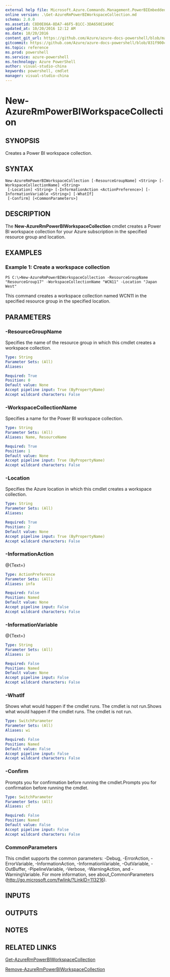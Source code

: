 ```yaml
---
external help file: Microsoft.Azure.Commands.Management.PowerBIEmbedded.dll-Help.xml
online version: .\Get-AzureRmPowerBIWorkspaceCollection.md
schema: 2.0.0
ms.assetid: C8D0E86A-8DA7-46F5-B1CC-3DA650E1A90C
updated_at: 10/20/2016 12:12 AM
ms.date: 10/20/2016
content_git_url: https://github.com/Azure/azure-docs-powershell/blob/master/azureps-cmdlets-docs/ResourceManager/AzureRM.PowerBIEmbedded/v2.1.0/New-AzureRmPowerBIWorkspaceCollection.md
gitcommit: https://github.com/Azure/azure-docs-powershell/blob/831f900c1a4babea8fcc8817cfbc25252a1aa872/azureps-cmdlets-docs/ResourceManager/AzureRM.PowerBIEmbedded/v2.1.0/New-AzureRmPowerBIWorkspaceCollection.md
ms.topic: reference
ms.prod: powershell
ms.service: azure-powershell
ms.technology: Azure PowerShell
author: visual-studio-china
keywords: powershell, cmdlet
manager: visual-studio-china
---
```


# New-AzureRmPowerBIWorkspaceCollection

## SYNOPSIS
Creates a Power BI workspace collection.

## SYNTAX

```
New-AzureRmPowerBIWorkspaceCollection [-ResourceGroupName] <String> [-WorkspaceCollectionName] <String>
 [-Location] <String> [-InformationAction <ActionPreference>] [-InformationVariable <String>] [-WhatIf]
 [-Confirm] [<CommonParameters>]
```

## DESCRIPTION
The **New-AzureRmPowerBIWorkspaceCollection** cmdlet creates a Power BI workspace collection for your Azure subscription in the specified resource group and location.

## EXAMPLES

### Example 1: Create a workspace collection
```
PS C:\>New-AzureRmPowerBIWorkspaceCollection -ResourceGroupName "ResourceGroup17" -WorkspaceCollectionName "WCN11" -Location "Japan West"
```

This command creates a workspace collection named WCN11 in the specified resource group in the specified location.

## PARAMETERS

### -ResourceGroupName
Specifies the name of the resource group in which this cmdlet creates a workspace collection.

```yaml
Type: String
Parameter Sets: (All)
Aliases: 

Required: True
Position: 0
Default value: None
Accept pipeline input: True (ByPropertyName)
Accept wildcard characters: False
```

### -WorkspaceCollectionName
Specifies a name for the Power BI workspace collection.

```yaml
Type: String
Parameter Sets: (All)
Aliases: Name, ResourceName

Required: True
Position: 1
Default value: None
Accept pipeline input: True (ByPropertyName)
Accept wildcard characters: False
```

### -Location
Specifies the Azure location in which this cmdlet creates a workspace collection.

```yaml
Type: String
Parameter Sets: (All)
Aliases: 

Required: True
Position: 2
Default value: None
Accept pipeline input: True (ByPropertyName)
Accept wildcard characters: False
```

### -InformationAction
@{Text=}

```yaml
Type: ActionPreference
Parameter Sets: (All)
Aliases: infa

Required: False
Position: Named
Default value: None
Accept pipeline input: False
Accept wildcard characters: False
```

### -InformationVariable
@{Text=}

```yaml
Type: String
Parameter Sets: (All)
Aliases: iv

Required: False
Position: Named
Default value: None
Accept pipeline input: False
Accept wildcard characters: False
```

### -WhatIf
Shows what would happen if the cmdlet runs.
The cmdlet is not run.Shows what would happen if the cmdlet runs.
The cmdlet is not run.

```yaml
Type: SwitchParameter
Parameter Sets: (All)
Aliases: wi

Required: False
Position: Named
Default value: False
Accept pipeline input: False
Accept wildcard characters: False
```

### -Confirm
Prompts you for confirmation before running the cmdlet.Prompts you for confirmation before running the cmdlet.

```yaml
Type: SwitchParameter
Parameter Sets: (All)
Aliases: cf

Required: False
Position: Named
Default value: False
Accept pipeline input: False
Accept wildcard characters: False
```

### CommonParameters
This cmdlet supports the common parameters: -Debug, -ErrorAction, -ErrorVariable, -InformationAction, -InformationVariable, -OutVariable, -OutBuffer, -PipelineVariable, -Verbose, -WarningAction, and -WarningVariable. For more information, see about_CommonParameters (http://go.microsoft.com/fwlink/?LinkID=113216).

## INPUTS

## OUTPUTS

## NOTES

## RELATED LINKS

[Get-AzureRmPowerBIWorkspaceCollection](.\Get-AzureRmPowerBIWorkspaceCollection.md)

[Remove-AzureRmPowerBIWorkspaceCollection](.\Remove-AzureRmPowerBIWorkspaceCollection.md)


